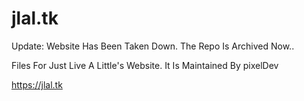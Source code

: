 # jlal.tk
Update: Website Has Been Taken Down. The Repo Is Archived Now..


Files For Just Live A Little's Website. It Is Maintained By pixelDev

https://jlal.tk
